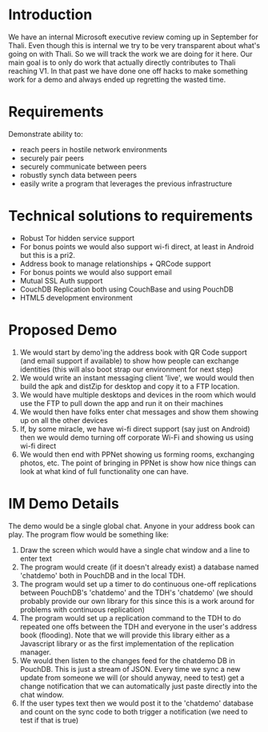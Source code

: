 # Introduction
We have an internal Microsoft executive review coming up in September for Thali. Even though this is internal we try to be very transparent about what's going on with Thali. So we will track the work we are doing for it here. Our main goal is to only do work that actually directly contributes to Thali reaching V1. In that past we have done one off hacks to make something work for a demo and always ended up regretting the wasted time.

# Requirements

Demonstrate ability to:
* reach peers in hostile network environments
* securely pair peers
* securely communicate between peers
* robustly synch data between peers
* easily write a program that leverages the previous infrastructure

# Technical solutions to requirements

* Robust Tor hidden service support
 * For bonus points we would also support wi-fi direct, at least in Android but this is a pri2.
* Address book to manage relationships + QRCode support
 * For bonus points we would also support email
* Mutual SSL Auth support
* CouchDB Replication both using CouchBase and using PouchDB
* HTML5 development environment 

# Proposed Demo
1. We would start by demo'ing the address book with QR Code support (and email support if available) to show how people can exchange identities (this will also boot strap our environment for next step)
1. We would write an instant messaging client 'live', we would would then build the apk and distZip for desktop and copy it to a FTP location.
1. We would have multiple desktops and devices in the room which would use the FTP to pull down the app and run it on their machines
1. We would then have folks enter chat messages and show them showing up on all the other devices
1. If, by some miracle, we have wi-fi direct support (say just on Android) then we would demo turning off corporate Wi-Fi and showing us using wi-fi direct
1. We would then end with PPNet showing us forming rooms, exchanging photos, etc. The point of bringing in PPNet is show how nice things can look at what kind of full functionality one can have.

# IM Demo Details

The demo would be a single global chat. Anyone in your address book can play. The program flow would be something like:

1. Draw the screen which would have a single chat window and a line to enter text
1. The program would create (if it doesn't already exist) a database named 'chatdemo' both in PouchDB and in the local TDH.
1. The program would set up a timer to do continuous one-off replications between PouchDB's 'chatdemo' and the TDH's 'chatdemo' (we should probably provide our own library for this since this is a work around for problems with continuous replication)
1. The program would set up a replication command to the TDH to do repeated one offs between the TDH and everyone in the user's address book (flooding). Note that we will provide this library either as a Javascript library or as the first implementation of the replication manager.
1. We would then listen to the changes feed for the chatdemo DB in PouchDB. This is just a stream of JSON. Every time we sync a new update from someone we will (or should anyway, need to test) get a change notification that we can automatically just paste directly into the chat window.
1. If the user types text then we would post it to the 'chatdemo' database and count on the sync code to both trigger a notification (we need to test if that is true)